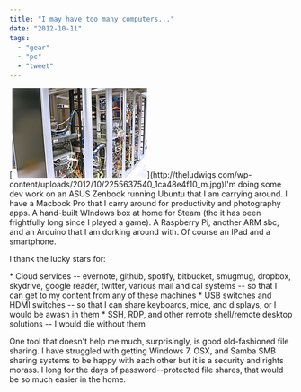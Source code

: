 ```yaml
---
title: "I may have too many computers..."
date: "2012-10-11"
tags: 
  - "gear"
  - "pc"
  - "tweet"
---
```


[![](images/2255637540_1ca48e4f10_m.jpg "http://www.flickr.com/photos/clayirving/")](http://theludwigs.com/wp-content/uploads/2012/10/2255637540_1ca48e4f10_m.jpg)I'm doing some dev work on an ASUS Zenbook running Ubuntu that I am carrying around. I have a Macbook Pro that I carry around for productivity and photography apps. A hand-built WIndows box at home for Steam (tho it has been frightfully long since I played a game). A Raspberry Pi, another ARM sbc, and an Arduino that I am dorking around with. Of course an IPad and a smartphone.

I thank the lucky stars for:

\* Cloud services -- evernote, github, spotify, bitbucket, smugmug, dropbox, skydrive, google reader, twitter, various mail and cal systems -- so that I can get to my content from any of these machines \* USB switches and HDMI switches -- so that I can share keyboards, mice, and displays, or I would be awash in them \* SSH, RDP, and other remote shell/remote desktop solutions -- I would die without them

One tool that doesn't help me much, surprisingly, is good old-fashioned file sharing. I have struggled with getting Windows 7, OSX, and Samba SMB sharing systems to be happy with each other but it is a security and rights morass. I long for the days of password--protected file shares, that would be so much easier in the home.
